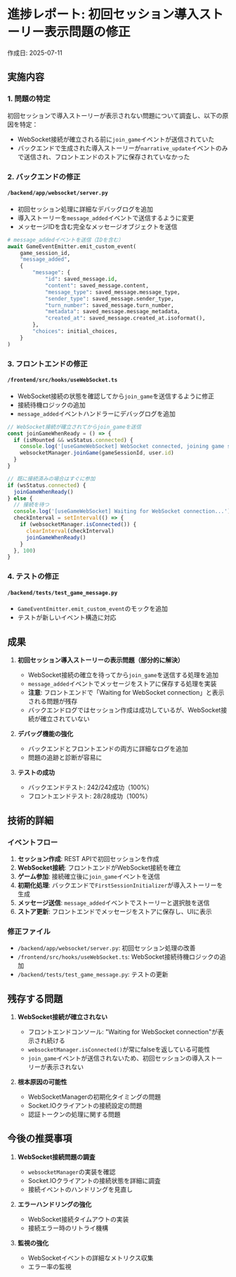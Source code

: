 # 進捗レポート: 初回セッション導入ストーリー表示問題の修正

作成日: 2025-07-11

## 実施内容

### 1. 問題の特定

初回セッションで導入ストーリーが表示されない問題について調査し、以下の原因を特定：

- WebSocket接続が確立される前に`join_game`イベントが送信されていた
- バックエンドで生成された導入ストーリーが`narrative_update`イベントのみで送信され、フロントエンドのストアに保存されていなかった

### 2. バックエンドの修正

#### `/backend/app/websocket/server.py`
- 初回セッション処理に詳細なデバッグログを追加
- 導入ストーリーを`message_added`イベントで送信するように変更
- メッセージIDを含む完全なメッセージオブジェクトを送信

```python
# message_addedイベントを送信（IDを含む）
await GameEventEmitter.emit_custom_event(
    game_session_id,
    "message_added",
    {
        "message": {
            "id": saved_message.id,
            "content": saved_message.content,
            "message_type": saved_message.message_type,
            "sender_type": saved_message.sender_type,
            "turn_number": saved_message.turn_number,
            "metadata": saved_message.message_metadata,
            "created_at": saved_message.created_at.isoformat(),
        },
        "choices": initial_choices,
    }
)
```

### 3. フロントエンドの修正

#### `/frontend/src/hooks/useWebSocket.ts`
- WebSocket接続の状態を確認してから`join_game`を送信するように修正
- 接続待機ロジックの追加
- `message_added`イベントハンドラーにデバッグログを追加

```typescript
// WebSocket接続が確立されてからjoin_gameを送信
const joinGameWhenReady = () => {
  if (isMounted && wsStatus.connected) {
    console.log('[useGameWebSocket] WebSocket connected, joining game session', { gameSessionId, userId: user.id })
    websocketManager.joinGame(gameSessionId, user.id)
  }
}

// 既に接続済みの場合はすぐに参加
if (wsStatus.connected) {
  joinGameWhenReady()
} else {
  // 接続を待つ
  console.log('[useGameWebSocket] Waiting for WebSocket connection...')
  checkInterval = setInterval(() => {
    if (websocketManager.isConnected()) {
      clearInterval(checkInterval)
      joinGameWhenReady()
    }
  }, 100)
}
```

### 4. テストの修正

#### `/backend/tests/test_game_message.py`
- `GameEventEmitter.emit_custom_event`のモックを追加
- テストが新しいイベント構造に対応

## 成果

1. **初回セッション導入ストーリーの表示問題（部分的に解決）**
   - WebSocket接続の確立を待ってから`join_game`を送信する処理を追加
   - `message_added`イベントでメッセージをストアに保存する処理を実装
   - **注意**: フロントエンドで「Waiting for WebSocket connection」と表示される問題が残存
   - バックエンドログではセッション作成は成功しているが、WebSocket接続が確立されていない

2. **デバッグ機能の強化**
   - バックエンドとフロントエンドの両方に詳細なログを追加
   - 問題の追跡と診断が容易に

3. **テストの成功**
   - バックエンドテスト: 242/242成功（100%）
   - フロントエンドテスト: 28/28成功（100%）

## 技術的詳細

### イベントフロー

1. **セッション作成**: REST APIで初回セッションを作成
2. **WebSocket接続**: フロントエンドがWebSocket接続を確立
3. **ゲーム参加**: 接続確立後に`join_game`イベントを送信
4. **初期化処理**: バックエンドで`FirstSessionInitializer`が導入ストーリーを生成
5. **メッセージ送信**: `message_added`イベントでストーリーと選択肢を送信
6. **ストア更新**: フロントエンドでメッセージをストアに保存し、UIに表示

### 修正ファイル

- `/backend/app/websocket/server.py`: 初回セッション処理の改善
- `/frontend/src/hooks/useWebSocket.ts`: WebSocket接続待機ロジックの追加
- `/backend/tests/test_game_message.py`: テストの更新

## 残存する問題

1. **WebSocket接続が確立されない**
   - フロントエンドコンソール: "Waiting for WebSocket connection"が表示され続ける
   - `websocketManager.isConnected()`が常にfalseを返している可能性
   - `join_game`イベントが送信されないため、初回セッションの導入ストーリーが表示されない

2. **根本原因の可能性**
   - WebSocketManagerの初期化タイミングの問題
   - Socket.IOクライアントの接続設定の問題
   - 認証トークンの処理に関する問題

## 今後の推奨事項

1. **WebSocket接続問題の調査**
   - `websocketManager`の実装を確認
   - Socket.IOクライアントの接続状態を詳細に調査
   - 接続イベントのハンドリングを見直し

2. **エラーハンドリングの強化**
   - WebSocket接続タイムアウトの実装
   - 接続エラー時のリトライ機構

3. **監視の強化**
   - WebSocketイベントの詳細なメトリクス収集
   - エラー率の監視